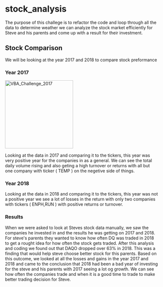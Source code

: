 # stock_analysis
The purpose of this challege is to refactor the code and loop through all the data to determine weather we can analyze the stock market efficiently for Steve and his parents and come up with a result for their investment. 
## Stock Comparison 
We will be looking at the year 2017 and 2018 to compare stock preformance
### Year 2017 

<img width="224" alt="VBA_Challenge_2017" src="https://user-images.githubusercontent.com/79885849/111077009-38b8f000-84c5-11eb-8ea3-acce1012d316.PNG">

Looking at the data in 2017 and comparing it to the tickers, this year was very positive year for the companies in as a general. We can see the total daily volume rising and also geting a high turnover or returns with all but one company with ticker ( TEMP ) on the negetive side of things. 

### Year 2018 
Looking at the data in 2018 and comparing it to the tickers, this year was not a positive year we see a lot of losses in the return with only two companies with tickers ( ENPH,RUN ) with positive returns or turnover. 
### Results 
When we were asked to look at Steves stock data manually, we saw the companies he invested in and the results he was getting on 2017 and 2018. For steve's parents they wanted to know how often DQ was traded in 2018 to get a rought idea for how often the stock gets traded. After this analysis and coding we found out that DAQO dropped over 63% in 2018. This was a finding that would help steve choose better stock for this parents. Based on this outcome, we looked at all the losses and gains in the year 2017 and 2018 and came to the conclusion that 2018 had been a bad year of investing for the steve and his parents with 2017 seeing a lot og growth. We can see how often the companies trade and when it is a good time to trade to make better trading decision for Steve. 
